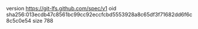 version https://git-lfs.github.com/spec/v1
oid sha256:013ecdb47c8561bc99cc92eccfcbd5553928a8c65df3f71682dd6f6c8c5c0e54
size 788
